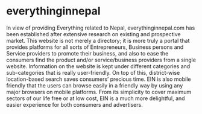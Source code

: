 # everythinginnepal
In view of providing Everything related to Nepal, everythinginnepal.com has been established after extensive research on existing and prospective market. This website is not merely a directory; it is more truly a portal that provides platforms for all sorts of Entrepreneurs, Business persons and Service providers to promote their business, and also to ease the consumers find the product and/or service/business providers from a single website. Information on the website is kept under different categories and sub-categories that is really user-friendly. On top of this, district-wise location-based search saves consumers’ precious time. EIN is also mobile friendly that the users can browse easily in a friendly way by using any major browsers on mobile platforms. From its simplicity to cover maximum sectors of our life free or at low cost, EIN is a much more delightful, and easier experience for both consumers and advertisers.

